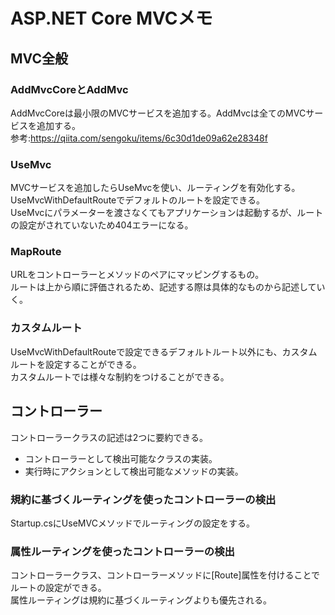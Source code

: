﻿# ASP.NET Core MVCメモ
## MVC全般
### AddMvcCoreとAddMvc
AddMvcCoreは最小限のMVCサービスを追加する。AddMvcは全てのMVCサービスを追加する。  
参考:https://qiita.com/sengoku/items/6c30d1de09a62e28348f  

### UseMvc
MVCサービスを追加したらUseMvcを使い、ルーティングを有効化する。  
UseMvcWithDefaultRouteでデフォルトのルートを設定できる。  
UseMvcにパラメーターを渡さなくてもアプリケーションは起動するが、ルートの設定がされていないため404エラーになる。  

### MapRoute
URLをコントローラーとメソッドのペアにマッピングするもの。  
ルートは上から順に評価されるため、記述する際は具体的なものから記述していく。  

### カスタムルート
UseMvcWithDefaultRouteで設定できるデフォルトルート以外にも、カスタムルートを設定することができる。  
カスタムルートでは様々な制約をつけることができる。  

## コントローラー
コントローラークラスの記述は2つに要約できる。  
- コントローラーとして検出可能なクラスの実装。  
- 実行時にアクションとして検出可能なメソッドの実装。

### 規約に基づくルーティングを使ったコントローラーの検出
Startup.csにUseMVCメソッドでルーティングの設定をする。  

### 属性ルーティングを使ったコントローラーの検出
コントローラークラス、コントローラーメソッドに[Route]属性を付けることでルートの設定ができる。  
属性ルーティングは規約に基づくルーティングよりも優先される。  

